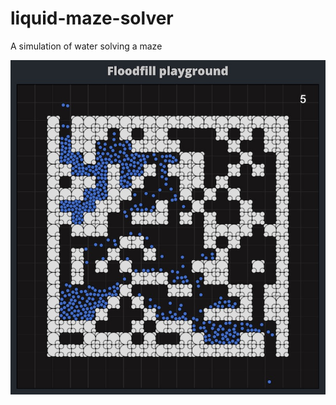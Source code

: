 # liquid-maze-solver
A simulation of water solving a maze

<p align="center"><img src="doc/screenshot.jpg" alt="example" width="600"/></p>
